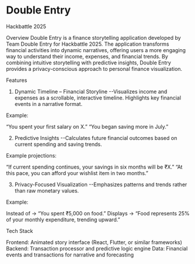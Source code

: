 # Double Entry
Hackbattle 2025


Overview
Double Entry is a finance storytelling application developed by Team Double Entry for Hackbattle 2025.
The application transforms financial activities into dynamic narratives, offering users a more engaging way to understand their income, expenses, and financial trends. By combining intuitive storytelling with predictive insights, Double Entry provides a privacy-conscious approach to personal finance visualization.

Features
1. Dynamic Timeline – Financial Storyline
--Visualizes income and expenses as a scrollable, interactive timeline.
Highlights key financial events in a narrative format.

Example:

“You spent your first salary on X.”
“You began saving more in July.”

2. Predictive Insights
--Calculates future financial outcomes based on current spending and saving trends.

Example projections:

“If current spending continues, your savings in six months will be ₹X.”
“At this pace, you can afford your wishlist item in two months.”

3. Privacy-Focused Visualization
--Emphasizes patterns and trends rather than raw monetary values.

Example:

Instead of → “You spent ₹5,000 on food.”
Displays → “Food represents 25% of your monthly expenditure, trending upward.”

Tech Stack

Frontend: Animated story interface (React, Flutter, or similar frameworks)
Backend: Transaction processor and predictive logic engine
Data: Financial events and transactions for narrative and forecasting
